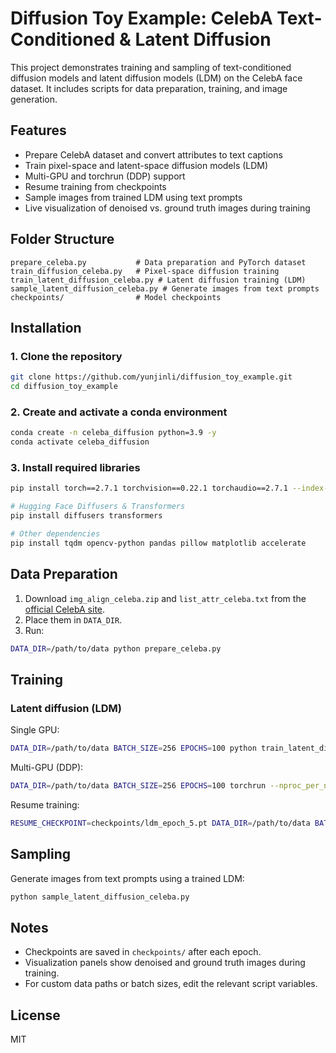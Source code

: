 # Diffusion Toy Example: CelebA Text-Conditioned & Latent Diffusion

This project demonstrates training and sampling of text-conditioned diffusion models and latent diffusion models (LDM) on the CelebA face dataset. It includes scripts for data preparation, training, and image generation.

## Features

- Prepare CelebA dataset and convert attributes to text captions
- Train pixel-space and latent-space diffusion models (LDM)
- Multi-GPU and torchrun (DDP) support
- Resume training from checkpoints
- Sample images from trained LDM using text prompts
- Live visualization of denoised vs. ground truth images during training

## Folder Structure

```
prepare_celeba.py           # Data preparation and PyTorch dataset
train_diffusion_celeba.py   # Pixel-space diffusion training
train_latent_diffusion_celeba.py # Latent diffusion training (LDM)
sample_latent_diffusion_celeba.py # Generate images from text prompts
checkpoints/                # Model checkpoints
```

## Installation

### 1. Clone the repository

```bash
git clone https://github.com/yunjinli/diffusion_toy_example.git
cd diffusion_toy_example
```

### 2. Create and activate a conda environment

```bash
conda create -n celeba_diffusion python=3.9 -y
conda activate celeba_diffusion
```

### 3. Install required libraries

```bash
pip install torch==2.7.1 torchvision==0.22.1 torchaudio==2.7.1 --index-url https://download.pytorch.org/whl/cu126

# Hugging Face Diffusers & Transformers
pip install diffusers transformers

# Other dependencies
pip install tqdm opencv-python pandas pillow matplotlib accelerate
```

## Data Preparation

1. Download `img_align_celeba.zip` and `list_attr_celeba.txt` from the [official CelebA site](http://mmlab.ie.cuhk.edu.hk/projects/CelebA.html).
2. Place them in `DATA_DIR`.
3. Run:

```bash
DATA_DIR=/path/to/data python prepare_celeba.py
```

## Training

### Latent diffusion (LDM)

Single GPU:

```bash
DATA_DIR=/path/to/data BATCH_SIZE=256 EPOCHS=100 python train_latent_diffusion_celeba.py
```

Multi-GPU (DDP):

```bash
DATA_DIR=/path/to/data BATCH_SIZE=256 EPOCHS=100 torchrun --nproc_per_node=2 train_latent_diffusion_celeba.py
```

Resume training:

```bash
RESUME_CHECKPOINT=checkpoints/ldm_epoch_5.pt DATA_DIR=/path/to/data BATCH_SIZE=256 EPOCHS=100 python train_latent_diffusion_celeba.py
```

## Sampling

Generate images from text prompts using a trained LDM:

```bash
python sample_latent_diffusion_celeba.py
```

## Notes

- Checkpoints are saved in `checkpoints/` after each epoch.
- Visualization panels show denoised and ground truth images during training.
- For custom data paths or batch sizes, edit the relevant script variables.

## License

MIT
